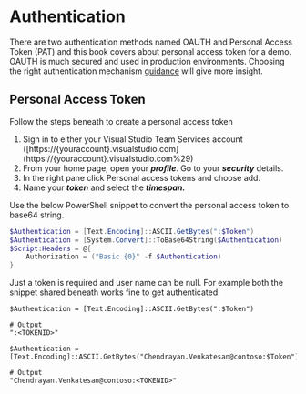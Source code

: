 # Authentication

There are two authentication methods named OAUTH and Personal Access Token \(PAT\) and this book covers about personal access token for a demo. OAUTH is much secured and used in production environments. Choosing the right authentication mechanism [guidance](https://www.visualstudio.com/en-us/docs/integrate/get-started/authentication/authentication_guidance) will give more insight.

## Personal Access Token

Follow the steps beneath to create a personal access token

1. Sign in to either your Visual Studio Team Services account \([https://{youraccount}.visualstudio.com\](https://{youraccount}.visualstudio.com%29\)
2. From your home page, open your _**profile**_. Go to your _**security**_ details.
3. In the right pane click Personal access tokens and choose add. 
4. Name your _**token**_ and select the _**timespan.**_

Use the below PowerShell snippet to convert the personal access token to base64 string.

```powershell
$Authentication = [Text.Encoding]::ASCII.GetBytes(":$Token")
$Authentication = [System.Convert]::ToBase64String($Authentication)
$Script:Headers = @{
    Authorization = ("Basic {0}" -f $Authentication)
}
```

Just a token is required and user name can be null. For example both the snippet shared beneath works fine to get authenticated

```
$Authentication = [Text.Encoding]::ASCII.GetBytes(":$Token")

# Output
":<TOKENID>"

$Authentication = [Text.Encoding]::ASCII.GetBytes("Chendrayan.Venkatesan@contoso:$Token")

# Output
"Chendrayan.Venkatesan@contoso:<TOKENID>"
```



